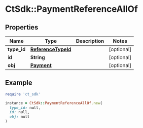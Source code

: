 # CtSdk::PaymentReferenceAllOf

## Properties

| Name | Type | Description | Notes |
| ---- | ---- | ----------- | ----- |
| **type_id** | [**ReferenceTypeId**](ReferenceTypeId.md) |  | [optional] |
| **id** | **String** |  | [optional] |
| **obj** | [**Payment**](Payment.md) |  | [optional] |

## Example

```ruby
require 'ct_sdk'

instance = CtSdk::PaymentReferenceAllOf.new(
  type_id: null,
  id: null,
  obj: null
)
```

